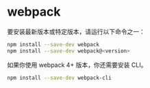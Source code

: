 # webpack

要安装最新版本或特定版本，请运行以下命令之一：

```bash
npm install --save-dev webpack
npm install --save-dev webpack@<version>
```

如果你使用 webpack 4+ 版本，你还需要安装 CLI。

```bash
npm install --save-dev webpack-cli
```

